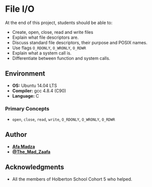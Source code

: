 # File I/O
At the end of this project, students should be able to:

* Create, open, close, read and write files
* Explain what file descriptors are.
* Discuss standard file descriptors, their purpose and POSIX names.
* Use flags ``O_RDONLY``, ``O_WRONLY``, ``O_RDWR``
* Explain what a system call is.
* Differentiate between function and system calls.

## Environment

* __OS:__ Ubuntu 14.04 LTS
* __Compiler:__ gcc 4.8.4 (C90)
* __Language:__ C

### Primary Concepts

* ``open``, ``close``, ``read``, ``write``, ``O_RDONLY``, ``O_WRONLY``, ``O_RDWR``

## Author

* [**Afa Madza**](https://github.com/AfaMadza)
* [**@The_Mad_Zaafa**](https://twitter.com/The_Mad_Zaafa)

## Acknowledgments

* All the members of Holberton School Cohort 5 who helped.